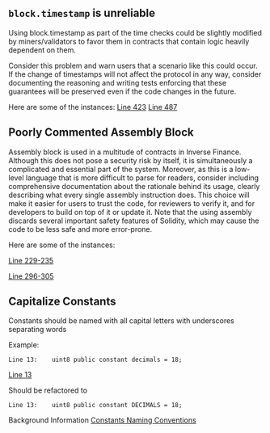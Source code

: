 ## `block.timestamp` is unreliable
Using block.timestamp as part of the time checks could be slightly modified by miners/validators to favor them in contracts that contain logic heavily dependent on them.

Consider this problem and warn users that a scenario like this could occur. If the change of timestamps will not affect the protocol in any way, consider documenting the reasoning and writing tests enforcing that these guarantees will be preserved even if the code changes in the future.

Here are some of the instances:
[Line 423](https://github.com/code-423n4/2022-10-inverse/blob/main/src/Market.sol#L423)
[Line 487](https://github.com/code-423n4/2022-10-inverse/blob/main/src/Market.sol#L487)

## Poorly Commented Assembly Block
Assembly block is used in a multitude of contracts in Inverse Finance. Although this does not pose a security risk by itself, it is simultaneously a complicated and essential part of the system. Moreover, as this is a low-level language that is more difficult to parse for readers, consider including comprehensive documentation about the rationale behind its usage, clearly describing what every single assembly instruction does. This choice will make it easier for users to trust the code, for reviewers to verify it, and for developers to build on top of it or update it. Note that the using assembly discards several important safety features of Solidity, which may cause the code to be less safe and more error-prone.

Here are some of the instances:

[Line 229-235](https://github.com/code-423n4/2022-10-inverse/blob/main/src/Market.sol#L229-L235)

[Line 296-305](https://github.com/code-423n4/2022-10-inverse/blob/main/src/Market.sol#L296-L305)

## Capitalize Constants
Constants should be named with all capital letters with underscores separating words

Example: 

```
Line 13:    uint8 public constant decimals = 18;
```
[Line 13](https://github.com/code-423n4/2022-10-inverse/blob/main/src/DBR.sol#L13)

Should be refactored to 

```
Line 13:    uint8 public constant DECIMALS = 18;
```
Background Information
[Constants Naming Conventions](https://github.com/code-423n4/2022-10-inverse/blob/main/src/DBR.sol#L13)
